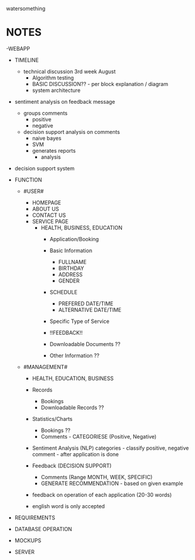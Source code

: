 watersomething

# NOTES
  -WEBAPP
  * TIMELINE
    * technical discussion 3rd week August
      * Algorithm testing
      * BASIC DISCUSSION?? - per block explanation / diagram
      * system architecture
  
  * sentiment analysis on feedback message 
    * groups comments
      * positive
      * negative
    * decision support analysis on comments 
      * naive bayes
      * SVM
      * generates reports
        * analysis
    
  * decision support system
  * FUNCTION
    * #USER#
      * HOMEPAGE
      * ABOUT US
      * CONTACT US
      * SERVICE PAGE
        * HEALTH, BUSINESS, EDUCATION
          * Application/Booking
           * Basic Information
             * FULLNAME
             * BIRTHDAY
             * ADDRESS
             * GENDER
           * SCHEDULE 
             * PREFERED DATE/TIME
             * ALTERNATIVE DATE/TIME
           * Specific Type of Service
           * !!FEEDBACK!!
           
          * Downloadable Documents ??
          * Other Information ??

      
    * #MANAGEMENT#
      * HEALTH, EDUCATION, BUSINESS
      
      * Records
        * Bookings
        * Downloadable Records ??
        
      * Statistics/Charts
        * Bookings ??
        * Comments - CATEGORIESE (Positive, Negative)
      * Sentiment Analysis (NLP) categories - classify positive, negative comment - after application is done
      * Feedback (DECISION SUPPORT)
        * Comments (Range MONTH, WEEK, SPECIFIC)
        * GENERATE RECOMMENDATION - based on given example
      
      * feedback on operation of each application (20-30 words)
      * english word is only accepted
      
  * REQUIREMENTS
   * DATABASE OPERATION
   * MOCKUPS
   * SERVER

